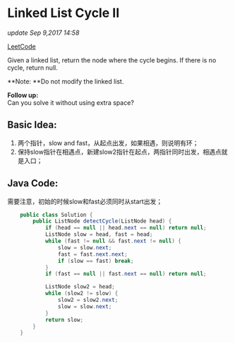 # Linked List Cycle II

_update Sep 9,2017 14:58_

[LeetCode](https://leetcode.com/problems/linked-list-cycle-ii/description/)

Given a linked list, return the node where the cycle begins. If there is no cycle, return null.

**Note: **Do not modify the linked list.

**Follow up:**\
Can you solve it without using extra space?

## Basic Idea:

1. 两个指针，slow and fast，从起点出发，如果相遇，则说明有环；
2. 保持slow指针在相遇点，新建slow2指针在起点，两指针同时出发，相遇点就是入口；

## Java Code:

需要注意，初始的时候slow和fast必须同时从start出发；

```java
    public class Solution {
        public ListNode detectCycle(ListNode head) {
            if (head == null || head.next == null) return null;
            ListNode slow = head, fast = head;
            while (fast != null && fast.next != null) {
                slow = slow.next;
                fast = fast.next.next;
                if (slow == fast) break;
            }
            if (fast == null || fast.next == null) return null;

            ListNode slow2 = head;
            while (slow2 != slow) {
                slow2 = slow2.next;
                slow = slow.next;
            }
            return slow;
        }
    }
```
